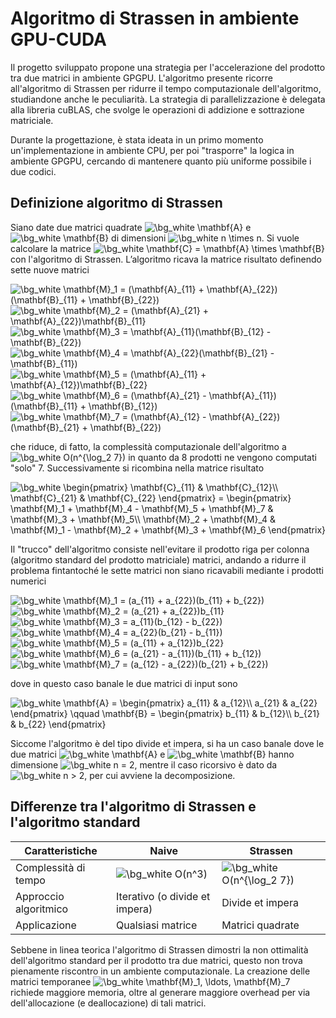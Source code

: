 # Algoritmo di Strassen in ambiente GPU-CUDA
Il progetto sviluppato propone una strategia per l'accelerazione del prodotto tra due matrici in ambiente GPGPU. L'algoritmo presente ricorre all'algoritmo di Strassen per ridurre il tempo computazionale dell'algoritmo, studiandone anche le peculiarità.
La strategia di parallelizzazione è delegata alla libreria cuBLAS, che svolge le operazioni di addizione e sottrazione matriciale.

Durante la progettazione, è stata ideata in un primo momento un'implementazione in ambiente CPU, per poi "trasporre" la logica in ambiente GPGPU, cercando di mantenere quanto più uniforme possibile i due codici.

## Definizione algoritmo di Strassen
Siano date due matrici quadrate <img src="https://latex.codecogs.com/png.image?\dpi{120}&space;\bg_white&space;\mathbf{A}" title="\bg_white \mathbf{A}" /> e <img src="https://latex.codecogs.com/png.image?\dpi{120}&space;\bg_white&space;\mathbf{B}" title="\bg_white \mathbf{B}" /> di dimensioni <img src="https://latex.codecogs.com/png.image?\dpi{120}&space;\bg_white&space;n&space;\times&space;n" title="\bg_white n \times n" />. Si vuole calcolare la matrice <img src="https://latex.codecogs.com/png.image?\dpi{120}&space;\bg_white&space;\mathbf{C}&space;=&space;\mathbf{A}&space;\times&space;\mathbf{B}" title="\bg_white \mathbf{C} = \mathbf{A} \times \mathbf{B}" /> con l'algoritmo di Strassen.
L’algoritmo ricava la matrice risultato definendo sette nuove matrici

<img src="https://latex.codecogs.com/png.image?\dpi{120}&space;\bg_white&space;\mathbf{M}_1&space;=&space;(\mathbf{A}_{11}&space;&plus;&space;\mathbf{A}_{22})(\mathbf{B}_{11}&space;&plus;&space;\mathbf{B}_{22})" title="\bg_white \mathbf{M}_1 = (\mathbf{A}_{11} + \mathbf{A}_{22})(\mathbf{B}_{11} + \mathbf{B}_{22})" />

<img src="https://latex.codecogs.com/png.image?\dpi{120}&space;\bg_white&space;\mathbf{M}_2&space;=&space;(\mathbf{A}_{21}&space;&plus;&space;\mathbf{A}_{22})\mathbf{B}_{11}" title="\bg_white \mathbf{M}_2 = (\mathbf{A}_{21} + \mathbf{A}_{22})\mathbf{B}_{11}" />

<img src="https://latex.codecogs.com/png.image?\dpi{120}&space;\bg_white&space;\mathbf{M}_3&space;=&space;\mathbf{A}_{11}(\mathbf{B}_{12}&space;-&space;\mathbf{B}_{22})" title="\bg_white \mathbf{M}_3 = \mathbf{A}_{11}(\mathbf{B}_{12} - \mathbf{B}_{22})" />

<img src="https://latex.codecogs.com/png.image?\dpi{120}&space;\bg_white&space;\mathbf{M}_4&space;=&space;\mathbf{A}_{22}(\mathbf{B}_{21}&space;-&space;\mathbf{B}_{11})" title="\bg_white \mathbf{M}_4 = \mathbf{A}_{22}(\mathbf{B}_{21} - \mathbf{B}_{11})" />

<img src="https://latex.codecogs.com/png.image?\dpi{120}&space;\bg_white&space;\mathbf{M}_5&space;=&space;(\mathbf{A}_{11}&space;&plus;&space;\mathbf{A}_{12})\mathbf{B}_{22}" title="\bg_white \mathbf{M}_5 = (\mathbf{A}_{11} + \mathbf{A}_{12})\mathbf{B}_{22}" />

<img src="https://latex.codecogs.com/png.image?\dpi{120}&space;\bg_white&space;\mathbf{M}_6&space;=&space;(\mathbf{A}_{21}&space;-&space;\mathbf{A}_{11})(\mathbf{B}_{11}&space;&plus;&space;\mathbf{B}_{12})" title="\bg_white \mathbf{M}_6 = (\mathbf{A}_{21} - \mathbf{A}_{11})(\mathbf{B}_{11} + \mathbf{B}_{12})" />

<img src="https://latex.codecogs.com/png.image?\dpi{120}&space;\bg_white&space;\mathbf{M}_7&space;=&space;(\mathbf{A}_{12}&space;-&space;\mathbf{A}_{22})(\mathbf{B}_{21}&space;&plus;&space;\mathbf{B}_{22})" title="\bg_white \mathbf{M}_7 = (\mathbf{A}_{12} - \mathbf{A}_{22})(\mathbf{B}_{21} + \mathbf{B}_{22})" />

che riduce, di fatto, la complessità computazionale dell'algoritmo a <img src="https://latex.codecogs.com/png.image?\dpi{120}&space;\bg_white&space;O(n^{\log_2&space;7})" title="\bg_white O(n^{\log_2 7})" /> in quanto da 8 prodotti ne vengono computati "solo" 7. Successivamente si ricombina nella matrice risultato

<img src="https://latex.codecogs.com/png.image?\dpi{120}&space;\bg_white&space;&space;&space;\begin{pmatrix}&space;&space;&space;\mathbf{C}_{11}&space;&&space;\mathbf{C}_{12}\\&space;&space;&space;\mathbf{C}_{21}&space;&&space;\mathbf{C}_{22}&space;&space;\end{pmatrix}&space;&space;=&space;&space;\begin{pmatrix}&space;&space;&space;\mathbf{M}_1&space;&plus;&space;\mathbf{M}_4&space;-&space;\mathbf{M}_5&space;&plus;&space;\mathbf{M}_7&space;&&space;\mathbf{M}_3&space;&plus;&space;\mathbf{M}_5\\&space;&space;&space;\mathbf{M}_2&space;&plus;&space;\mathbf{M}_4&space;&&space;\mathbf{M}_1&space;-&space;\mathbf{M}_2&space;&plus;&space;\mathbf{M}_3&space;&plus;&space;\mathbf{M}_6&space;&space;\end{pmatrix}" title="\bg_white \begin{pmatrix} \mathbf{C}_{11} & \mathbf{C}_{12}\\ \mathbf{C}_{21} & \mathbf{C}_{22} \end{pmatrix} = \begin{pmatrix} \mathbf{M}_1 + \mathbf{M}_4 - \mathbf{M}_5 + \mathbf{M}_7 & \mathbf{M}_3 + \mathbf{M}_5\\ \mathbf{M}_2 + \mathbf{M}_4 & \mathbf{M}_1 - \mathbf{M}_2 + \mathbf{M}_3 + \mathbf{M}_6 \end{pmatrix}" />

Il "trucco" dell'algoritmo consiste nell'evitare il prodotto riga per colonna (algoritmo standard del prodotto matriciale) matrici, andando a ridurre il problema fintantoché le sette matrici non siano ricavabili mediante i prodotti numerici

<img src="https://latex.codecogs.com/png.image?\dpi{120}&space;\bg_white&space;\mathbf{M}_1&space;=&space;(a_{11}&space;&plus;&space;a_{22})(b_{11}&space;&plus;&space;b_{22})" title="\bg_white \mathbf{M}_1 = (a_{11} + a_{22})(b_{11} + b_{22})" />

<img src="https://latex.codecogs.com/png.image?\dpi{120}&space;\bg_white&space;\mathbf{M}_2&space;=&space;(a_{21}&space;&plus;&space;a_{22})b_{11}" title="\bg_white \mathbf{M}_2 = (a_{21} + a_{22})b_{11}" />

<img src="https://latex.codecogs.com/png.image?\dpi{120}&space;\bg_white&space;\mathbf{M}_3&space;=&space;a_{11}(b_{12}&space;-&space;b_{22})" title="\bg_white \mathbf{M}_3 = a_{11}(b_{12} - b_{22})" />

<img src="https://latex.codecogs.com/png.image?\dpi{120}&space;\bg_white&space;\mathbf{M}_4&space;=&space;a_{22}(b_{21}&space;-&space;b_{11})" title="\bg_white \mathbf{M}_4 = a_{22}(b_{21} - b_{11})" />

<img src="https://latex.codecogs.com/png.image?\dpi{120}&space;\bg_white&space;\mathbf{M}_5&space;=&space;(a_{11}&space;&plus;&space;a_{12})b_{22}" title="\bg_white \mathbf{M}_5 = (a_{11} + a_{12})b_{22}" />

<img src="https://latex.codecogs.com/png.image?\dpi{120}&space;\bg_white&space;\mathbf{M}_6&space;=&space;(a_{21}&space;-&space;a_{11})(b_{11}&space;&plus;&space;b_{12})" title="\bg_white \mathbf{M}_6 = (a_{21} - a_{11})(b_{11} + b_{12})" />

<img src="https://latex.codecogs.com/png.image?\dpi{120}&space;\bg_white&space;\mathbf{M}_7&space;=&space;(a_{12}&space;-&space;a_{22})(b_{21}&space;&plus;&space;b_{22})" title="\bg_white \mathbf{M}_7 = (a_{12} - a_{22})(b_{21} + b_{22})" />

dove in questo caso banale le due matrici di input sono

<img src="https://latex.codecogs.com/png.image?\dpi{120}&space;\bg_white&space;&space;&space;\mathbf{A}&space;=&space;\begin{pmatrix}&space;&space;&space;a_{11}&space;&&space;a_{12}\\&space;&space;&space;a_{21}&space;&&space;a_{22}&space;&space;\end{pmatrix}&space;&space;\qquad&space;&space;&space;&space;\mathbf{B}&space;=&space;\begin{pmatrix}&space;&space;&space;b_{11}&space;&&space;b_{12}\\&space;&space;&space;b_{21}&space;&&space;b_{22}&space;&space;\end{pmatrix}" title="\bg_white \mathbf{A} = \begin{pmatrix} a_{11} & a_{12}\\ a_{21} & a_{22} \end{pmatrix} \qquad \mathbf{B} = \begin{pmatrix} b_{11} & b_{12}\\ b_{21} & b_{22} \end{pmatrix}" />

Siccome l'algoritmo è del tipo divide et impera, si ha un caso banale dove le due matrici <img src="https://latex.codecogs.com/png.image?\dpi{120}&space;\bg_white&space;\mathbf{A}" title="\bg_white \mathbf{A}" /> e <img src="https://latex.codecogs.com/png.image?\dpi{120}&space;\bg_white&space;\mathbf{B}" title="\bg_white \mathbf{B}" /> hanno dimensione <img src="https://latex.codecogs.com/png.image?\dpi{120}&space;\bg_white&space;n&space;=&space;2" title="\bg_white n = 2" />, mentre il caso ricorsivo è dato da <img src="https://latex.codecogs.com/png.image?\dpi{120}&space;\bg_white&space;n&space;=&space;2" title="\bg_white n > 2" />, per cui avviene la decomposizione.

## Differenze tra l'algoritmo di Strassen e l'algoritmo standard
|Caratteristiche|Naive|Strassen |
|--|--|--|
|Complessità di tempo|<img src="https://latex.codecogs.com/png.image?\dpi{120}&space;\bg_white&space;O(n^3)" title="\bg_white O(n^3)" />|<img src="https://latex.codecogs.com/png.image?\dpi{120}&space;\bg_white&space;O(n^{\log_2&space;7})" title="\bg_white O(n^{\log_2 7})" />|
Approccio algoritmico|Iterativo (o divide et impera)|Divide et impera
Applicazione|Qualsiasi matrice|Matrici quadrate

Sebbene in linea teorica l'algoritmo di Strassen dimostri la non ottimalità dell'algoritmo standard per il prodotto tra due matrici, questo non trova pienamente riscontro in un ambiente computazionale. La creazione delle matrici temporanee <img src="https://latex.codecogs.com/png.image?\dpi{120}&space;\bg_white&space;\mathbf{M}_1,&space;\ldots,&space;\mathbf{M}_7" title="\bg_white \mathbf{M}_1, \ldots, \mathbf{M}_7" /> richiede maggiore memoria, oltre al generare maggiore overhead per via dell'allocazione (e deallocazione) di tali matrici.
